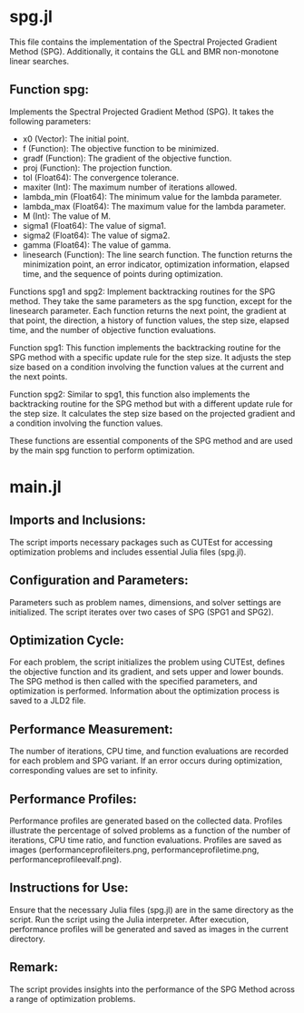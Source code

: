 # spg.jl 

This file contains the implementation of the Spectral Projected Gradient Method (SPG). Additionally, it contains the GLL and BMR non-monotone linear searches.

## Function spg:
Implements the Spectral Projected Gradient Method (SPG). It takes the following parameters:

- x0 (Vector): The initial point.
- f (Function): The objective function to be minimized.
- gradf (Function): The gradient of the objective function.
- proj (Function): The projection function.
- tol (Float64): The convergence tolerance.
- maxiter (Int): The maximum number of iterations allowed.
- lambda_min (Float64): The minimum value for the lambda parameter.
- lambda_max (Float64): The maximum value for the lambda parameter.
- M (Int): The value of M.
- sigma1 (Float64): The value of sigma1.
- sigma2 (Float64): The value of sigma2.
- gamma (Float64): The value of gamma.
- linesearch (Function): The line search function.
The function returns the minimization point, an error indicator, optimization information, elapsed time, and the sequence of points during optimization.

Functions spg1 and spg2:
Implement backtracking routines for the SPG method. They take the same parameters as the spg function, except for the linesearch parameter. Each function returns the next point, the gradient at that point, the direction, a history of function values, the step size, elapsed time, and the number of objective function evaluations.

Function spg1:
This function implements the backtracking routine for the SPG method with a specific update rule for the step size. It adjusts the step size based on a condition involving the function values at the current and the next points.

Function spg2:
Similar to spg1, this function also implements the backtracking routine for the SPG method but with a different update rule for the step size. It calculates the step size based on the projected gradient and a condition involving the function values.

These functions are essential components of the SPG method and are used by the main spg function to perform optimization.

# main.jl 

## Imports and Inclusions:
The script imports necessary packages such as CUTEst for accessing optimization problems and includes essential Julia files (spg.jl).

## Configuration and Parameters:
Parameters such as problem names, dimensions, and solver settings are initialized. The script iterates over two cases of SPG (SPG1 and SPG2).

## Optimization Cycle:
For each problem, the script initializes the problem using CUTEst, defines the objective function and its gradient, and sets upper and lower bounds. The SPG method is then called with the specified parameters, and optimization is performed. Information about the optimization process is saved to a JLD2 file.

## Performance Measurement:
The number of iterations, CPU time, and function evaluations are recorded for each problem and SPG variant. If an error occurs during optimization, corresponding values are set to infinity.

## Performance Profiles:
Performance profiles are generated based on the collected data. Profiles illustrate the percentage of solved problems as a function of the number of iterations, CPU time ratio, and function evaluations. Profiles are saved as images (performanceprofileiters.png, performanceprofiletime.png, performanceprofileevalf.png).

## Instructions for Use:
Ensure that the necessary Julia files (spg.jl) are in the same directory as the script.
Run the script using the Julia interpreter.
After execution, performance profiles will be generated and saved as images in the current directory.

## Remark:
The script provides insights into the performance of the SPG Method across a range of optimization problems.
